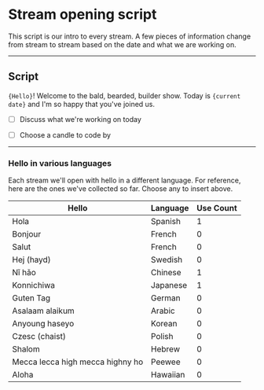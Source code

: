# Stream opening script

This script is our intro to every stream.  A few pieces of information change from stream to stream based on the date and what we are working on.

---

## Script


`{Hello}`!  Welcome to the bald, bearded, builder show.  Today is `{current date}` and I'm so happy that you've joined us.  


- [ ] Discuss what we're working on today
- [ ] Choose a candle to code by



---

### Hello in various languages

Each stream we'll open with hello in a different language.  For reference, here are the ones we've collected so far.  Choose any to insert above.

Hello | Language | Use Count
--- | --- | ---
Hola | Spanish | 1
Bonjour | French | 0
Salut | French | 0
Hej (hayd) | Swedish | 0
Nǐ hǎo | Chinese | 1
Konnichiwa | Japanese | 1
Guten Tag | German | 0
Asalaam alaikum | Arabic | 0
Anyoung haseyo | Korean | 0
Czesc (chaist) | Polish | 0
Shalom | Hebrew | 0
Mecca lecca high mecca highny ho | Peewee | 0
Aloha | Hawaiian | 0
